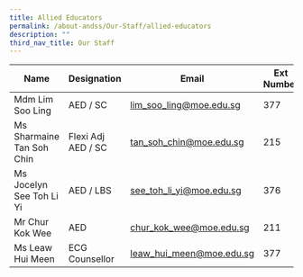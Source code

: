 ```yaml
---
title: Allied Educators
permalink: /about-andss/Our-Staff/allied-educators
description: ""
third_nav_title: Our Staff
---
```

| Name | Designation | Email | Ext Number
| -------- | -------- | -------- |-------- |
| Mdm Lim Soo Ling	|AED / SC|	<a href="mailto:lim_soo_ling@moe.edu.sg">lim_soo_ling@moe.edu.sg</a>	|377
|Ms Sharmaine Tan Soh Chin|	Flexi Adj AED / SC	|<a href="mailto:tan_soh_chin@moe.edu.sg">tan_soh_chin@moe.edu.sg</a>	|215
 |Ms Jocelyn See Toh Li Yi	|AED / LBS	 |<a href="mailto:see_toh_li_yi@moe.edu.sg">see_toh_li_yi@moe.edu.sg</a>	|376
|Mr Chur Kok Wee	|AED	| <a href="mailto:chur_kok_wee@moe.edu.sg">chur_kok_wee@moe.edu.sg</a>	|211
|Ms Leaw Hui Meen	|ECG Counsellor	|<a href="mailto:leaw_hui_meen@moe.edu.sg">leaw_hui_meen@moe.edu.sg</a>|	377